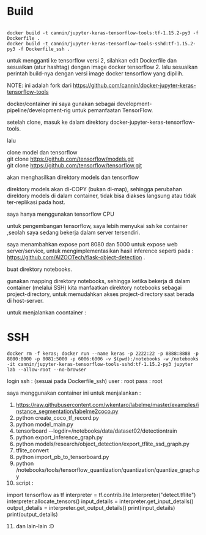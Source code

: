 # Build



```

docker build -t cannin/jupyter-keras-tensorflow-tools:tf-1.15.2-py3 -f Dockerfile .
docker build -t cannin/jupyter-keras-tensorflow-tools-sshd:tf-1.15.2-py3 -f Dockerfile_ssh .

```
untuk mengganti ke tensorflow versi 2, silahkan edit Dockerfile dan sesuaikan (atur hashtag) dengan image docker tensorflow 2.
lalu sesuaikan perintah build-nya dengan versi image docker tensorflow yang dipilih.


NOTE: ini adalah fork dari https://github.com/cannin/docker-jupyter-keras-tensorflow-tools

docker/container ini saya gunakan sebagai development-pipeline/development-rig untuk pemanfaatan TensorFlow.

setelah clone, masuk ke dalam direktory docker-jupyter-keras-tensorflow-tools.

lalu 

clone model dan tensorflow   
git clone https://github.com/tensorflow/models.git     
git clone https://github.com/tensorflow/tensorflow.git   

akan menghasilkan direktory models dan tensorflow

direktory models akan di-COPY (bukan di-map), sehingga perubahan direktory models di dalam container, tidak bisa diakses langsung atau tidak ter-replikasi pada host.

saya hanya menggunakan tensorflow CPU

untuk pengembangan tensorflow, saya lebih menyukai ssh ke container ,seolah saya sedang bekerja dalam server tersendiri.

saya menambahkan expose port 8080 dan 5000 untuk expose web server/service, untuk mengimplementasikan hasil inference seperti pada : https://github.com/AIZOOTech/flask-object-detection   .

buat direktory notebooks.

gunakan mapping direktory notebooks, sehingga ketika bekerja di dalam container (melalui SSH) kita manfaatkan direktory notebooks sebagai project-directory, untuk memudahkan akses project-directory saat berada di host-server.

untuk menjalankan coontainer :

# SSH
```
docker rm -f keras; docker run --name keras -p 2222:22 -p 8888:8888 -p 8080:8000 -p 8081:5000 -p 6006:6006 -v $(pwd):/notebooks -w /notebooks -it cannin/jupyter-keras-tensorflow-tools-sshd:tf-1.15.2-py3 jupyter lab --allow-root --no-browser

```
login ssh : (sesuai pada Dockerfile_ssh) 
user : root
pass : root

saya menggunakan container ini untuk menjalankan :
1. https://raw.githubusercontent.com/wkentaro/labelme/master/examples/instance_segmentation/labelme2coco.py   
2. python create_coco_tf_record.py 
3. python model_main.py 
4. tensorboard --logdir=/notebooks/data/dataset02/detectiontrain
5. python export_inference_graph.py 
6. python models/research/object_detection/export_tflite_ssd_graph.py  
7. tflite_convert
8. python import_pb_to_tensorboard.py
9. python /notebooks/tools/tensorflow_quantization/quantization/quantize_graph.py 
10. script :

import tensorflow as tf
interpreter = tf.contrib.lite.Interpreter("detect.tflite")
interpreter.allocate_tensors()
input_details = interpreter.get_input_details()
output_details = interpreter.get_output_details()
print(input_details)
print(output_details)

11. dan lain-lain :D

